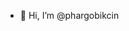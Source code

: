 - 👋 Hi, I’m @phargobikcin

<!---
phargobikcin/phargobikcin is a ✨ special ✨ repository because its `README.md` (this file) appears on your GitHub profile.
You can click the Preview link to take a look at your changes.
--->
